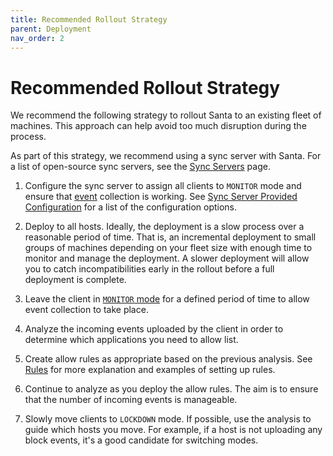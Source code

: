 ```yaml
---
title: Recommended Rollout Strategy
parent: Deployment
nav_order: 2
---
```


# Recommended Rollout Strategy 

We recommend the following strategy to rollout Santa to an existing fleet of machines. This approach can help avoid too much disruption during the process.

As part of this strategy, we recommend using a sync server with Santa. For a list of open-source sync servers, see the [Sync Servers](sync-servers.md) page. 

1. Configure the sync server to assign all clients to `MONITOR` mode and ensure that [event](../concepts/events.md) collection is working. See [Sync Server Provided Configuration](configuration.md#sync-server-provided-configuration) for a list of the configuration options.

1. Deploy to all hosts. Ideally, the deployment is a slow process over a reasonable period of time. That is, an incremental deployment to small groups of machines depending on your fleet size with enough time to monitor and manage the deployment. A slower deployment will allow you to catch incompatibilities early in the rollout before a full deployment is complete. 

1. Leave the client in [`MONITOR` mode](../concepts/mode.md) for a defined period of time to allow event collection to take place.

1. Analyze the incoming events uploaded by the client in order to determine which applications you need to allow list. 

1. Create allow rules as appropriate based on the previous analysis. See [Rules](../concepts/rules.md) for more explanation and examples of setting up rules.

1. Continue to analyze as you deploy the allow rules. The aim is to ensure that the number of incoming events is manageable.

1. Slowly move clients to `LOCKDOWN` mode. If possible, use the analysis to guide which hosts you move. For example, if a host is not uploading any block events, it's a good candidate for switching modes.

